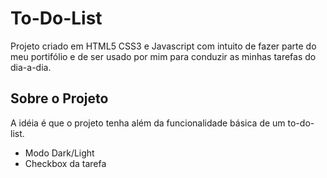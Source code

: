 # To-Do-List

Projeto criado em HTML5 CSS3 e Javascript com intuito de fazer parte do meu portifólio e de ser usado por mim para conduzir as minhas tarefas do dia-a-dia.

## Sobre o Projeto

A idéia é que o projeto tenha além da funcionalidade básica de um to-do-list.
 - Modo Dark/Light
 - Checkbox da tarefa